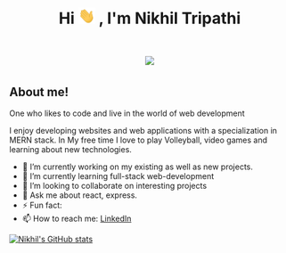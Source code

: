 
 <h1 align="center">
     Hi <img width=30px style = "max-width=30%; user-select = auto" src = "https://github.com/ABSphreak/ABSphreak/raw/master/gifs/Hi.gif"/> , I'm Nikhil Tripathi
</h1>
<h1 align = "center"> <img  style = "margin-left = 578px" src ="https://readme-typing-svg.herokuapp.com?lines=Full+Stack+Web+Developer"/></h1>
<h2>About me!</h2>


<p>One who likes to code and live in the world of web development</p>
<p>I enjoy developing websites and web applications with a specialization in MERN stack. In My free time I love to play Volleyball, video games and learning about new technologies.</p>
<ul>
  <li>🔭 I’m currently working on my existing as well as new projects.</li>
  <li>🌱 I’m currently learning full-stack web-development</li>
  <li>👯 I’m looking to collaborate on interesting projects</li>
  <li>💬 Ask me about react, express.</li>
  <li>⚡ Fun fact: </li><li>📫 How to reach me: <a href="https://www.linkedin.com/in/nikhil-tripathi-483534221">LinkedIn</a></li>
</ul>

[![Nikhil's GitHub stats](https://github-readme-stats.vercel.app/api?username=nikhil1-tripathi)](https://github.com/nikhil1-tripathi/github-readme-stats)
